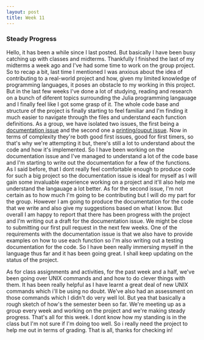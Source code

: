 ```yaml
---
layout: post
title: Week 11
---
```


### **Steady Progress**

Hello, 
it has been a while since I last posted. But basically I have been busy catching up with classes and midterms. Thankfully I finished the last of my midterms a week ago and I've had some time to work on the group project. So to recap a bit, last time I mentioned I was anxious about the idea of contributing to a real-world project and how, given my limited knowledge of programming languages, it poses an obstacle to my working in this project. But in the last few weeks I've done a lot of studying, reading and research on a bunch of diferent topics surrounding the Julia programming langauage and I finally feel like I got some grasp of it. The whole code base and structure of the project is finally starting to feel familiar and I'm finding it much easier to navigate through the files and understand each function definitions. As a group, we have isolated two issues, the first being a [documentation issue](https://github.com/JuliaLang/julia/issues/31202) and the second one a [printing/ouput issue](https://github.com/JuliaLang/julia/issues/31402). Now in terms of complexity they're both good first issues, good for first timers, so that's why we're attempting it but, there's still a lot to understand about the code and how it's implemented. So I have been working on the documentation issue and I've managed to understand a lot of the code base and I'm starting to write out the documentation for a few of the functions. As I said before, that I dont really feel comfortable enough to produce code for such a big project so the documentation issue is ideal for myself as I will gain some invaluable experience working on a project and it'll also help me understand the langauage a lot better. As for the second issue, I'm not certain as to how much I'm going to be contributing but I will do my part for the group. However I am going to produce the documentation for the code that we write and also give my suggestions based on what I know. But overall I am happy to report that there has been progress with the project and I'm writing out a draft for the documentation issue. We might be close to submitting our first pull request in the next few weeks. One of the requirements with the documentation issue is that we also have to provide examples on how to use each function so I'm also writing out a testing documentation for the code. So I have been really immersing myself in the language thus far and it has been going great. I shall keep updating on the status of the project.

As for class assignments and activities, for the past week and a half, we've been going over UNIX commands and 
and how to do clever things with them. It has been really helpful as I have learnt a great deal of new UNIX commands 
which i'll be using no doubt. We've also had an assessment on those commands which I didn't do very well lol. But yea that basically a rough sketch of how's the semester been so far. We're meeting up as a group every week and working
on the project and we're making steady progress. That's all for this week. I dont know how my standing is in the class but I'm not sure if I'm doing too well. So i really need the project to help me  out in terms of grading. That is all, thanks for checking in!
